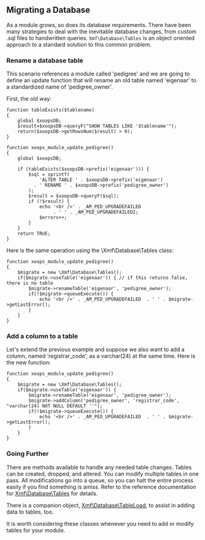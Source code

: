 ## Migrating a Database

As a module grows, so does its database requirements. There have been many strategies to deal with
the inevitable database changes, from custom .sql files to handwritten queries. `Xmf\Database\Tables`
is an object oriented approach to a standard solution to this common problem.

### Rename a database table

This scenario references a module called 'pedigree' and we are going to define an update function
that will rename an old table named 'eigenaar' to a standardized name of 'pedigree_owner'.

First, the old way:

```
function tableExists($tablename)
{
    global $xoopsDB;
    $result=$xoopsDB->queryF("SHOW TABLES LIKE '$tablename'");
    return($xoopsDB->getRowsNum($result) > 0);
}

function xoops_module_update_pedigree()
{
    global $xoopsDB;

    if (tableExists($xoopsDB->prefix('eigenaar'))) {
        $sql = sprintf(
            'ALTER TABLE ' . $xoopsDB->prefix('eigenaar')
          . ' RENAME ' . $xoopsDB->prefix('pedigree_owner')
        );
        $result = $xoopsDB->queryF($sql);
        if (!$result) {
            echo '<br />' . _AM_PED_UPGRADEFAILED
                 . ' ' . _AM_PED_UPGRADEFAILED2;
            $errors++;
        }
    }
    return TRUE;
}
```

Here is the same operation using the \Xmf\Database\Tables class:

```
function xoops_module_update_pedigree()
{
    $migrate = new \Xmf\Database\Tables();
    if($migrate->useTable('eigenaar')) { // if this returns false, there is no table
        $migrate->renameTable('eigenaar', 'pedigree_owner');
        if(!$migrate->queueExecute()) {
	        echo '<br />' . _AM_PED_UPGRADEFAILED  . ' ' . $migrate->getLastError();
	    }
    }
}
```

### Add a column to a table

Let's extend the previous example and suppose we also want to add a column, named
'registrar_code', as a varchar(24) at the same time. Here is the new function:

```
function xoops_module_update_pedigree()
{
    $migrate = new \Xmf\Database\Tables();
    if($migrate->useTable('eigenaar')) {
        $migrate->renameTable('eigenaar', 'pedigree_owner');
        $migrate->addColumn('pedigree_owner', 'registrar_code', "varchar(24) NOT NULL DEFAULT ''");
        if(!$migrate->queueExecute()) {
	        echo '<br />' . _AM_PED_UPGRADEFAILED  . ' ' . $migrate->getLastError();
	    }
    }
}
```

### Going Further

There are methods available to handle any needed table changes. Tables can be created, dropped,
and altered. You can modify multiple tables in one pass. All modifications go into a queue, so you
can halt the entire process easily if you find something is amiss. Refer to the reference
documentation for [Xmf\Database\Tables](../database/tables.md) for details.

There is a companion object, [Xmf\Database\TableLoad](../database/tableload.md), to assist in
adding data to tables, too.

It is worth considering these classes whenever you need to add or modify tables for your module.

